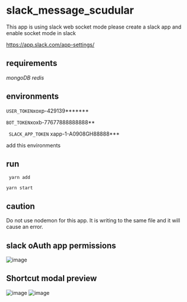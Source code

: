 # slack_message_scudular

This app is using slack web socket mode please create a slack app and enable socket mode in slack 


https://app.slack.com/app-settings/

## requirements 
*mongoDB*
*redis*

## environments
``` USER_TOKEN ```xoxp-429139*******

``` BOT_TOKEN ```xoxb-77677888888888**

``` SLACK_APP_TOKEN``` xapp-1-A0908GH88888***

add this environments 

## run

``` yarn add```

``` yarn start ```

## caution 
Do not use nodemon for this app. It is writing to the same file and it will cause an error.

## slack oAuth app permissions 
![image](https://user-images.githubusercontent.com/83518670/200177307-aa860254-f69e-45d0-9286-ea1b395eea09.png)


## Shortcut modal preview
![image](https://user-images.githubusercontent.com/83518670/200177004-762f3b71-6923-4997-b651-6ec155859ca8.png)
![image](https://user-images.githubusercontent.com/83518670/200177051-85cfe229-c73a-480b-9428-226641d564f7.png)



